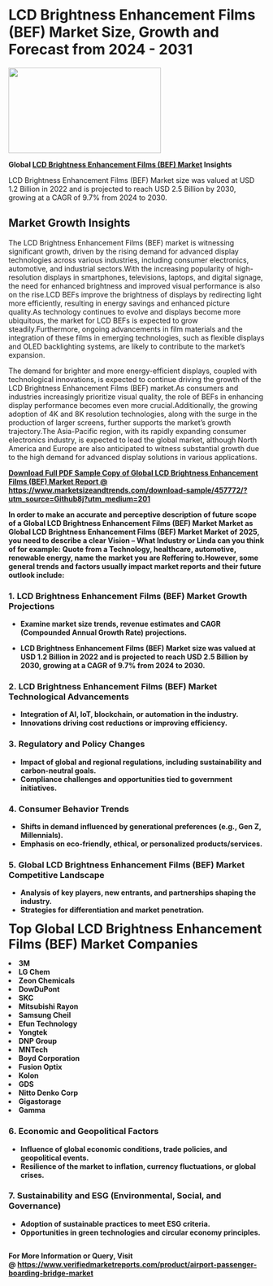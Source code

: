 <H1>LCD Brightness Enhancement Films (BEF) Market Size, Growth and Forecast from 2024 - 2031</H1><img class="aligncenter size-medium wp-image-584254" src="https://thirdeyenews.in/wp-content/uploads/2024/09/Global-Market-Research-300x168.jpeg" alt="" width="300" height="168" /><p><strong>Global&nbsp;<a href="https://www.marketsizeandtrends.com/download-sample/457772/?utm_source=Github8j?utm_medium=201">LCD Brightness Enhancement Films (BEF) Market</a> Insights</strong></p><p>LCD Brightness Enhancement Films (BEF) Market size was valued at USD 1.2 Billion in 2022 and is projected to reach USD 2.5 Billion by 2030, growing at a CAGR of 9.7% from 2024 to 2030.</p><p><h2>Market Growth Insights</h2> The LCD Brightness Enhancement Films (BEF) market is witnessing significant growth, driven by the rising demand for advanced display technologies across various industries, including consumer electronics, automotive, and industrial sectors.With the increasing popularity of high-resolution displays in smartphones, televisions, laptops, and digital signage, the need for enhanced brightness and improved visual performance is also on the rise.LCD BEFs improve the brightness of displays by redirecting light more efficiently, resulting in energy savings and enhanced picture quality.As technology continues to evolve and displays become more ubiquitous, the market for LCD BEFs is expected to grow steadily.Furthermore, ongoing advancements in film materials and the integration of these films in emerging technologies, such as flexible displays and OLED backlighting systems, are likely to contribute to the market’s expansion.<p><strong><a href="#"></a></strong></p> The demand for brighter and more energy-efficient displays, coupled with technological innovations, is expected to continue driving the growth of the LCD Brightness Enhancement Films (BEF) market.As consumers and industries increasingly prioritize visual quality, the role of BEFs in enhancing display performance becomes even more crucial.Additionally, the growing adoption of 4K and 8K resolution technologies, along with the surge in the production of larger screens, further supports the market’s growth trajectory.The Asia-Pacific region, with its rapidly expanding consumer electronics industry, is expected to lead the global market, although North America and Europe are also anticipated to witness substantial growth due to the high demand for advanced display solutions in various applications.<p><strong><a href="#"></p><p><span class=""><strong>Download Full PDF Sample Copy of Global LCD Brightness Enhancement Films (BEF) Market Report</strong> @ <a href="https://www.marketsizeandtrends.com/download-sample/457772/?utm_source=Github8j?utm_medium=201" target="_blank">https://www.marketsizeandtrends.com/download-sample/457772/?utm_source=Github8j?utm_medium=201</a></span></p><p>In order to make an accurate and perceptive description of future scope of a Global&nbsp;LCD Brightness Enhancement Films (BEF) Market Market as Global&nbsp;LCD Brightness Enhancement Films (BEF) Market Market of 2025, you need to describe a clear Vision &ndash; What Industry or Linda can you think of for example: Quote from a Technology, healthcare, automotive, renewable energy, name the market you are Reffering to.However, some general trends and factors usually impact market reports and their future outlook include:</p><h3>1.&nbsp;<strong>LCD Brightness Enhancement Films (BEF) Market Growth Projections</strong></h3><ul><li>Examine market size trends, revenue estimates and CAGR (Compounded Annual Growth Rate) projections.</li><li><p>LCD Brightness Enhancement Films (BEF) Market size was valued at USD 1.2 Billion in 2022 and is projected to reach USD 2.5 Billion by 2030, growing at a CAGR of 9.7% from 2024 to 2030.</p></li></ul><h3>2.&nbsp;<strong>LCD Brightness Enhancement Films (BEF) Market Technological Advancements</strong></h3><ul><li>Integration of AI, IoT, blockchain, or automation in the industry.</li><li>Innovations driving cost reductions or improving efficiency.</li></ul><h3>3.&nbsp;<strong>Regulatory and Policy Changes</strong></h3><ul><li>Impact of global and regional regulations, including sustainability and carbon-neutral goals.</li><li>Compliance challenges and opportunities tied to government initiatives.</li></ul><h3>4.&nbsp;<strong>Consumer Behavior Trends</strong></h3><ul><li>Shifts in demand influenced by generational preferences (e.g., Gen Z, Millennials).</li><li>Emphasis on eco-friendly, ethical, or personalized products/services.</li></ul><h3>5.&nbsp;<strong>Global LCD Brightness Enhancement Films (BEF) Market Competitive Landscape</strong></h3><ul><li>Analysis of key players, new entrants, and partnerships shaping the industry.</li><li>Strategies for differentiation and market penetration.</li></ul><p data-pm-slice="1 1 []"><span style="color: inherit; font-family: inherit; font-size: 25px;">Top Global LCD Brightness Enhancement Films (BEF) Market Companies</span></p><div class="" data-test-id=""><p><li>3M</li><li> LG Chem</li><li> Zeon Chemicals</li><li> DowDuPont</li><li> SKC</li><li> Mitsubishi Rayon</li><li> Samsung Cheil</li><li> Efun Technology</li><li> Yongtek</li><li> DNP Group</li><li> MNTech</li><li> Boyd Corporation</li><li> Fusion Optix</li><li> Kolon</li><li> GDS</li><li> Nitto Denko Corp</li><li> Gigastorage</li><li> Gamma</li></p></div><h3>6.&nbsp;<strong>Economic and Geopolitical Factors</strong></h3><ul><li>Influence of global economic conditions, trade policies, and geopolitical events.</li><li>Resilience of the market to inflation, currency fluctuations, or global crises.</li></ul><h3>7.&nbsp;<strong>Sustainability and ESG (Environmental, Social, and Governance)</strong></h3><ul><li>Adoption of sustainable practices to meet ESG criteria.</li><li>Opportunities in green technologies and circular economy principles.</li></ul><h2><strong style="font-size: 14px;">For More Information or Query, Visit @&nbsp;</strong><a style="background-color: #ffffff; font-size: 14px;" href="https://www.marketsizeandtrends.com/report/lcd-brightness-enhancement-films-bef-market/" target="_blank">https://www.verifiedmarketreports.com/product/airport-passenger-boarding-bridge-market</a></h2>